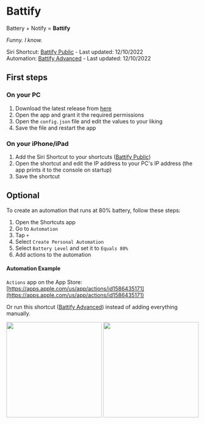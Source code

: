 # Battify

Battery + Notify = **Battify**

_Funny. I know._

Siri Shortcut: [Battify Public](https://www.icloud.com/shortcuts/60e44a286de0409dbcb487ab23ff44d4) - Last updated: 12/10/2022 \
Automation: [Battify Advanced](https://www.icloud.com/shortcuts/c37eaa4268294e0ab5592144746183ad) - Last updated: 12/10/2022

## First steps

### On your PC

1. Download the latest release from [here](https://github.com/zephraCloud/Battify/releases/latest)
2. Open the app and grant it the required permissions
3. Open the `config.json` file and edit the values to your liking
4. Save the file and restart the app

### On your iPhone/iPad

1. Add the Siri Shortcut to your shortcuts ([Battify Public](https://www.icloud.com/shortcuts/08ef4ec88ec9474496e08132b8ee8307))
2. Open the shortcut and edit the IP address to your PC's IP address (the app prints it to the console on startup)
3. Save the shortcut

## Optional

To create an automation that runs at 80% battery, follow these steps:

1. Open the Shortcuts app
2. Go to `Automation`
3. Tap `+`
4. Select `Create Personal Automation`
5. Select `Battery Level` and set it to `Equals 80%`
6. Add actions to the automation

#### Automation Example

`Actions` app on the App Store: [https://apps.apple.com/us/app/actions/id1586435171](https://apps.apple.com/us/app/actions/id1586435171)

Or run this shortcut ([Battify Advanced](https://www.icloud.com/shortcuts/008d999af19a49dc884316d76be8e93d)) instead of adding everything manually.

<img src="https://user-images.githubusercontent.com/53608074/197811755-7091a52c-f99a-4f96-823d-c2dc3005c012.png" alt="" width="250"/>
<img src="https://user-images.githubusercontent.com/53608074/197811716-cc583705-bec3-4934-abb6-4228554c05b7.png" alt="" width="250"/>
